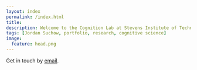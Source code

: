 ```yaml
---
layout: index
permalink: /index.html
title:
description: Welcome to the Cognition Lab at Stevens Institute of Technology.
tags: [Jordan Suchow, portfolio, research, cognitive science]
image:
  feature: head.png
---
```


Get in touch by [email](mailto:jws@stevens.edu).
